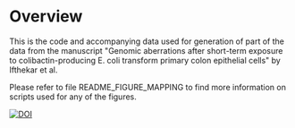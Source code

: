 # Overview

This is the code and accompanying data used for generation of part of the data from the manuscript "Genomic aberrations after short-term exposure to colibactin-producing E. coli transform primary colon epithelial cells" by Ifthekar et al.  

Please refer to file README_FIGURE_MAPPING to find more information on scripts used for any of the figures. 

[![DOI](https://zenodo.org/badge/221463622.svg)](https://zenodo.org/badge/latestdoi/221463622)
